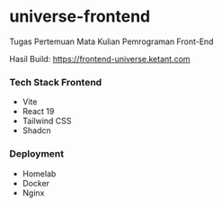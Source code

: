 # universe-frontend

Tugas Pertemuan Mata Kulian Pemrograman Front-End

Hasil Build: https://frontend-universe.ketant.com

### Tech Stack Frontend
- Vite
- React 19
- Tailwind CSS
- Shadcn

### Deployment
- Homelab
- Docker
- Nginx
